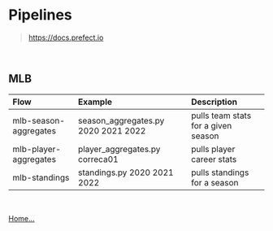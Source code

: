 # Pipelines

> https://docs.prefect.io

<br/>

## MLB

| Flow                  | Example                             | Description                         |
| :-------------------- | :---------------------------------- | :---------------------------------- |
| mlb-season-aggregates | season_aggregates.py 2020 2021 2022 | pulls team stats for a given season |
| mlb-player-aggregates | player_aggregates.py correca01      | pulls player career stats           |
| mlb-standings         | standings.py 2020 2021 2022         | pulls standings for a season        |

<br />

[Home...](../README.md)
